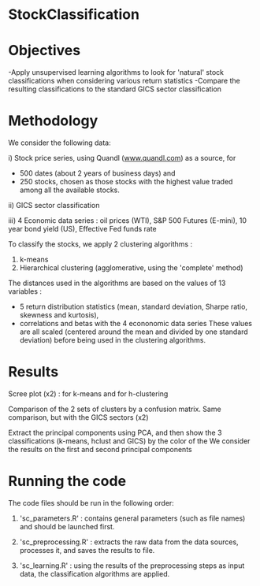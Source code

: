 # StockClassification

# Objectives
-Apply unsupervised learning algorithms to look for 'natural' stock classifications when considering various return statistics
-Compare the resulting classifications to the standard GICS sector classification

# Methodology

We consider the following data:

i) Stock price series, using Quandl (www.quandl.com) as a source, for 
*   500 dates (about 2 years of business days) and 
*   250 stocks, chosen as those stocks with the highest value traded among all the available stocks.

ii) GICS sector classification

iii) 4 Economic data series : oil prices (WTI), S&P 500 Futures (E-mini), 10 year bond yield (US), Effective Fed funds rate 

To classify the stocks, we apply 2 clustering algorithms :
1) k-means
2) Hierarchical clustering (agglomerative, using the 'complete' method)

The distances used in the algorithms are based on the values of 13 variables :
* 5 return distribution statistics (mean, standard deviation, Sharpe ratio, skewness and kurtosis), 
* correlations and betas with the 4 econonomic data series 
These values are all scaled (centered around the mean and divided by one standard deviation) before being used in the clustering algorithms.

# Results

Scree plot (x2) : for k-means and for h-clustering

Comparison of the 2 sets of clusters by a confusion matrix.
Same comparison, but with the GICS sectors (x2)

Extract the principal components using PCA, and then show the 3 classifications (k-means, hclust and GICS) by the color of the 
We consider the results on the first and second principal components 


# Running the code

The code files should be run in the following order: 

1) 'sc_parameters.R' : contains general parameters (such as file names) and should be launched first.

2) 'sc_preprocessing.R' : extracts the raw data from the data sources, processes it, and saves the results to file.

3) 'sc_learning.R' : using the results of the preprocessing steps as input data, the classification algorithms are applied.
